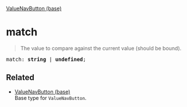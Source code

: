 [ValueNavButton (base)](ValueNavButton_base.md)

# match

> The value to compare against the current value (should be bound).

<pre class="docgen_signature">match: <b>string</b> | <b>undefined</b>;</pre>

## Related

- [<!--{ref:type}-->ValueNavButton (base)](ValueNavButton_base.md) \
    Base type for `ValueNavButton`.
